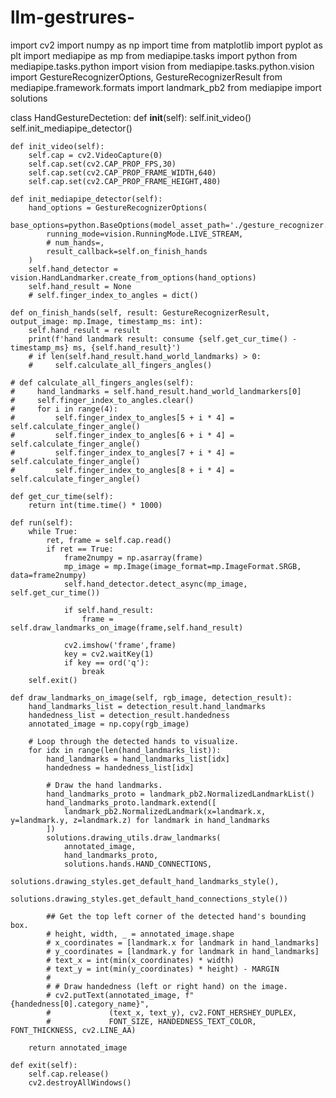 # llm-gestrures-

import cv2
import numpy as np
import time
from matplotlib import pyplot as plt
import mediapipe as mp
from mediapipe.tasks import python
from mediapipe.tasks.python import vision
from mediapipe.tasks.python.vision import GestureRecognizerOptions, GestureRecognizerResult
from mediapipe.framework.formats import landmark_pb2
from mediapipe import solutions

class HandGestureDectetion:
    def __init__(self):
        self.init_video()
        self.init_mediapipe_detector()

    def init_video(self):
        self.cap = cv2.VideoCapture(0)
        self.cap.set(cv2.CAP_PROP_FPS,30)
        self.cap.set(cv2.CAP_PROP_FRAME_WIDTH,640)
        self.cap.set(cv2.CAP_PROP_FRAME_HEIGHT,480)

    def init_mediapipe_detector(self):
        hand_options = GestureRecognizerOptions(
            base_options=python.BaseOptions(model_asset_path='./gesture_recognizer.task'),
            running_mode=vision.RunningMode.LIVE_STREAM,
            # num_hands=,
            result_callback=self.on_finish_hands
        )
        self.hand_detector = vision.HandLandmarker.create_from_options(hand_options)
        self.hand_result = None
        # self.finger_index_to_angles = dict()

    def on_finish_hands(self, result: GestureRecognizerResult, output_image: mp.Image, timestamp_ms: int):
        self.hand_result = result
        print(f'hand landmark result: consume {self.get_cur_time() - timestamp_ms} ms, {self.hand_result}')
        # if len(self.hand_result.hand_world_landmarks) > 0:
        #     self.calculate_all_fingers_angles()

    # def calculate_all_fingers_angles(self):
    #     hand_landmarks = self.hand_result.hand_world_landmarkers[0]
    #     self.finger_index_to_angles.clear()
    #     for i in range(4):
    #         self.finger_index_to_angles[5 + i * 4] = self.calculate_finger_angle()
    #         self.finger_index_to_angles[6 + i * 4] = self.calculate_finger_angle()
    #         self.finger_index_to_angles[7 + i * 4] = self.calculate_finger_angle()
    #         self.finger_index_to_angles[8 + i * 4] = self.calculate_finger_angle()

    def get_cur_time(self):
        return int(time.time() * 1000)

    def run(self):
        while True:
            ret, frame = self.cap.read()
            if ret == True:
                frame2numpy = np.asarray(frame)
                mp_image = mp.Image(image_format=mp.ImageFormat.SRGB, data=frame2numpy)
                self.hand_detector.detect_async(mp_image, self.get_cur_time())

                if self.hand_result:
                    frame = self.draw_landmarks_on_image(frame,self.hand_result)

                cv2.imshow('frame',frame)
                key = cv2.waitKey(1)
                if key == ord('q'):
                    break
        self.exit()

    def draw_landmarks_on_image(self, rgb_image, detection_result):
        hand_landmarks_list = detection_result.hand_landmarks
        handedness_list = detection_result.handedness
        annotated_image = np.copy(rgb_image)

        # Loop through the detected hands to visualize.
        for idx in range(len(hand_landmarks_list)):
            hand_landmarks = hand_landmarks_list[idx]
            handedness = handedness_list[idx]

            # Draw the hand landmarks.
            hand_landmarks_proto = landmark_pb2.NormalizedLandmarkList()
            hand_landmarks_proto.landmark.extend([
                landmark_pb2.NormalizedLandmark(x=landmark.x, y=landmark.y, z=landmark.z) for landmark in hand_landmarks
            ])
            solutions.drawing_utils.draw_landmarks(
                annotated_image,
                hand_landmarks_proto,
                solutions.hands.HAND_CONNECTIONS,
                solutions.drawing_styles.get_default_hand_landmarks_style(),
                solutions.drawing_styles.get_default_hand_connections_style())

            ## Get the top left corner of the detected hand's bounding box.
            # height, width, _ = annotated_image.shape
            # x_coordinates = [landmark.x for landmark in hand_landmarks]
            # y_coordinates = [landmark.y for landmark in hand_landmarks]
            # text_x = int(min(x_coordinates) * width)
            # text_y = int(min(y_coordinates) * height) - MARGIN
            #
            # # Draw handedness (left or right hand) on the image.
            # cv2.putText(annotated_image, f"{handedness[0].category_name}",
            #             (text_x, text_y), cv2.FONT_HERSHEY_DUPLEX,
            #             FONT_SIZE, HANDEDNESS_TEXT_COLOR, FONT_THICKNESS, cv2.LINE_AA)

        return annotated_image

    def exit(self):
        self.cap.release()
        cv2.destroyAllWindows()

